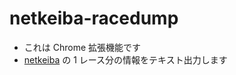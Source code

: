 # netkeiba-racedump

- これは Chrome 拡張機能です
- [netkeiba](https://race.netkeiba.com/) の 1 レース分の情報をテキスト出力します
